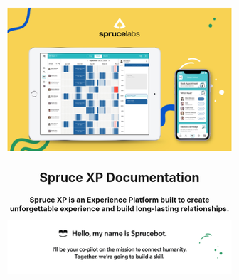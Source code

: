 ![hero](/docs/images/hero.jpg)
<h1 align="center">
Spruce XP Documentation
</h1>
<h3 align="center">Spruce XP is an Experience Platform built to create unforgettable experience and build long-lasting relationships.
</h2>

<img align="center" src="docs/images/sprucebot.message.gif">
